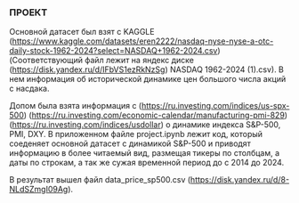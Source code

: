 ### ПРОЕКТ

Основной датасет был взят с KAGGLE (https://www.kaggle.com/datasets/eren2222/nasdaq-nyse-nyse-a-otc-daily-stock-1962-2024?select=NASDAQ+1962-2024.csv)
(Соответствующий файл лежит на яндекс диске (https://disk.yandex.ru/d/IFbVS1ezRkNzSg) NASDAQ 1962-2024 (1).csv).
В нем информация об исторической динамике цен большого числа акций с насдака. 

Допом была взята информация с (https://ru.investing.com/indices/us-spx-500) (https://ru.investing.com/economic-calendar/manufacturing-pmi-829) (https://ru.investing.com/indices/usdollar) о динамике индекса S&P-500, PMI, DXY.
В приложенном файле project.ipynb лежит код, который соеденяет основной датасет с динамикой S&P-500 и приводят информацию в более читаемый вид, размещая тикеры по столбцам, а даты по строкам, а так же сужая временной период до с 2014 до 2024.

В результат вышел файл data_price_sp500.csv (https://disk.yandex.ru/d/8-NLdSZmgI09Ag).

